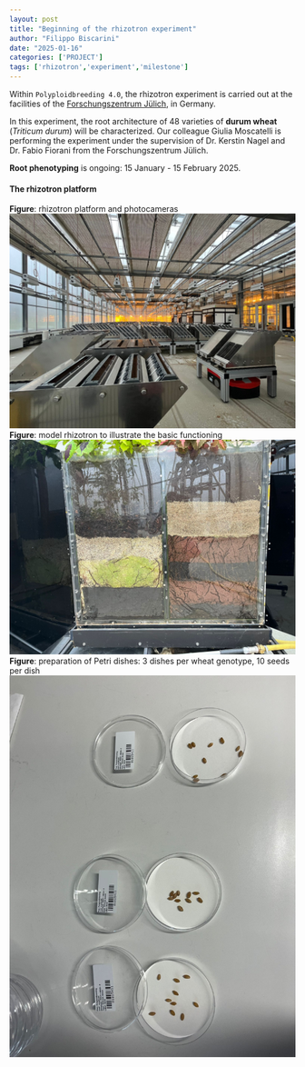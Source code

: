 ```yaml
---
layout: post
title: "Beginning of the rhizotron experiment"
author: "Filippo Biscarini"
date: "2025-01-16"
categories: ['PROJECT']
tags: ['rhizotron','experiment','milestone']
---
```


Within `Polyploidbreeding 4.0`, the rhizotron experiment is carried out at the facilities 
of the [Forschungszentrum Jülich](https://www.fz-juelich.de/de), in Germany. 

In this experiment, the root architecture of 48 varieties of **durum wheat** (*Triticum durum*) will be characterized.
Our colleague Giulia Moscatelli is performing the experiment under the supervision of 
Dr. Kerstin Nagel and Dr. Fabio Fiorani from the Forschungszentrum Jülich.

**Root phenotyping** is ongoing: 15 January - 15 February 2025.

#### The rhizotron platform
<div class="caption"><b>Figure</b>: rhizotron platform and photocameras</div>
<a href="/assets/img/posts/rhizotron_0.jpeg"><img src="/assets/img/posts/rhizotron_0.jpeg" alt="rhizotron"></a>

<div class="caption"><b>Figure</b>: model rhizotron to illustrate the basic functioning</div>
<a href="/assets/img/posts/rhizotron_1.jpeg"><img src="/assets/img/posts/rhizotron_1.jpeg" alit="mock rhizotron"></a>

<div class="caption"><b>Figure</b>: preparation of Petri dishes: 3 dishes per wheat genotype, 10 seeds per dish</div>
<a href="/assets/img/posts/petri_dish.jpeg"><img src="/assets/img/posts/petri_dish.jpeg" alit="petri dish"></a>




